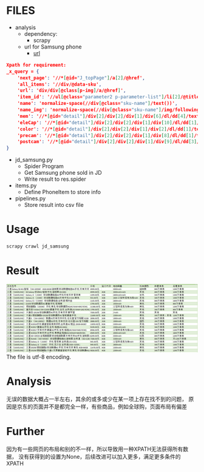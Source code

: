 # FILES
* analysis
    * dependency:
        * scrapy
    * url for Samsung phone
        * [url](http://list.jd.com/list.html?cat=9987,653,655&ev=exbrand_15127&page=1&sort=sort_rank_asc&trans=1&JL=6_0_0#J_main)
``` json
Xpath for requirement:
_x_query = {
    'next_page': '//*[@id="J_topPage"]/a[2]/@href',
    'all_items': '//div/@data-sku',
    'url': 'div/div[@class[p-img]/a/@href]',
    'item_id': '//ul[@class="parameter2 p-parameter-list"]/li[2]/@title',
    'name': 'normalize-space(//div[@class="sku-name"]/text())',
    'name_img': 'normalize-space(//div[@class="sku-name"]/img/following::text())',
    'mem': '//*[@id="detail"]/div[2]/div[2]/div[1]/div[6]/dl/dd[4]/text()',
    'eleCap': '//*[@id="detail"]/div[2]/div[2]/div[1]/div[10]/dl/dd[1]/text()',
    'color': '//*[@id="detail"]/div[2]/div[2]/div[1]/div[2]/dl/dd[1]/text()',
    'precam': '//*[@id="detail"]/div[2]/div[2]/div[1]/div[8]/dl/dd[1]/text()',
    'postcam': '//*[@id="detail"]/div[2]/div[2]/div[1]/div[9]/dl/dd[3]/text()'
}
```
* jd_samsung.py
    * Spider Program
    * Get Samsung phone sold in JD
    * Write result to res.spider
* items.py
    * Define PhoneItem to store info
* pipelines.py
    * Store result into csv file

# Usage
``` sh
scrapy crawl jd_samsung
```

# Result
![samsung.csv](result.png)
The file is utf-8 encoding.

# Analysis
无误的数据大概占一半左右，其余的或多或少在某一项上存在找不到的问题，
原因是京东的页面并不是都完全一样，有些商品，例如全球购，页面布局有偏差

# Further
因为有一些网页的布局和别的不一样，所以导致用一种XPATH无法获得所有数据，
没有获得到的设置为None，后续改进可以加入更多，满足更多条件的XPATH

